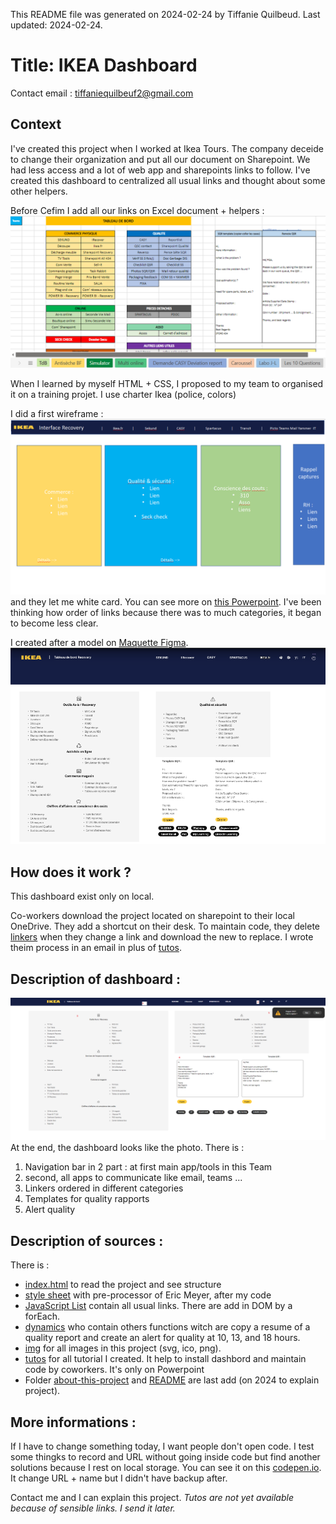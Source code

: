 This README file was generated on 2024-02-24 by Tiffanie Quilbeud.
Last updated: 2024-02-24.
 
# Title: IKEA Dashboard
 Contact email : tiffaniequilbeuf2@gmail.com
 
## Context 

I've created this project when I worked at Ikea Tours. 
The company deceide to change their organization and put all our document on Sharepoint. We had less access and a lot of web app and sharepoints links to follow. 
I've created this dashboard to centralized all usual links and thought about some other helpers.  

Before Cefim I add all our links on Excel document + helpers : 
![old dashboard](./_about-this-project/old-dashboard.png)

When I learned by myself HTML + CSS, I proposed to my team to organised it on a training projet. I use charter Ikea (police, colors) 

I did a first wireframe :
![wireframe](./_about-this-project/wireframe.png)
and they let me white card. You can see more on [this Powerpoint](./_about-this-project/Idee-interface-recov.pptx). I've been thinking how order of links because there was to much categories, it began to become less clear.

I created after a model on [Maquette Figma](https://www.figma.com/file/2lsOPfLC8PAy5mBreBDRbE/test-ikea?type=design&node-id=0-1&mode=design). 
![figma](./_about-this-project/figma-model.png)

 
## How does it work ?

This dashboard exist only on local. 

 Co-workers download the project located on sharepoint to their local OneDrive. They add a shortcut on their desk. To maintain code, they delete [linkers](./linkers.js) when they change a link and download the new to replace. I wrote theim process in an email in plus of [tutos](./tutos). 

## Description of dashboard :
 
 ![final-dashboard](./_about-this-project/final-dashboard.png)
 At the end, the dashboard looks like the photo. There is :
  1. Navigation bar in 2 part : at first main app/tools in this Team
  2. second, all apps to communicate like email, teams ...
  3. Linkers ordered in different categories
  4. Templates for quality rapports
  5. Alert quality

## Description of sources :

There is :
 - [index.html](./index.html) to read the project and see structure
 - [style sheet](./style.css) with pre-processor of Eric Meyer, after my code
 - [JavaScript List](./linkers.js) contain all usual links. There are add in DOM by a forEach. 
 - [dynamics](./dynamics.js) who contain others functions witch are copy a resume of a quality report and create an alert for quality at 10, 13, and 18 hours. 
 - [img](./img) for all images in this project (svg, ico, png).
 - [tutos](./tutos) for all tutorial I created. It help to install dashbord and maintain code by coworkers. It's only on Powerpoint
 - Folder [about-this-project](./_about-this-project) and [README](./README.md) are last add (on 2024 to explain project). 
 
## More informations : 

If I have to change something today, I want people don't open code. I test some thingks to record and URL without going inside code but find another solutions because I rest on local storage. 
You can see it on this [codepen.io](https://codepen.io/tquilb29/pen/GRzJrWe). 
It change URL + name but I didn't have backup after. 

Contact me and I can explain this project.
_Tutos are not yet available because of sensible links. I send it later._ 
